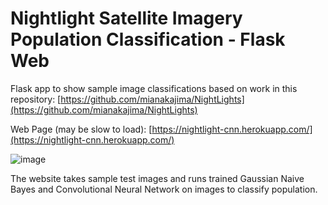 # Nightlight Satellite Imagery Population Classification - Flask Web

Flask app to show sample image classifications based on work in this repository: [https://github.com/mianakajima/NightLights](https://github.com/mianakajima/NightLights)

Web Page (may be slow to load): [https://nightlight-cnn.herokuapp.com/](https://nightlight-cnn.herokuapp.com/)

![image](https://user-images.githubusercontent.com/96712795/195717414-7225c024-3ee5-42be-a214-d87262fa1bae.png)


The website takes sample test images and runs trained Gaussian Naive Bayes and Convolutional Neural Network on images to classify population. 
